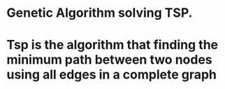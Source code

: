 # Genetic Algorithm solving TSP. 
# Tsp is the algorithm that finding the minimum path between two nodes using all edges in a complete graph
